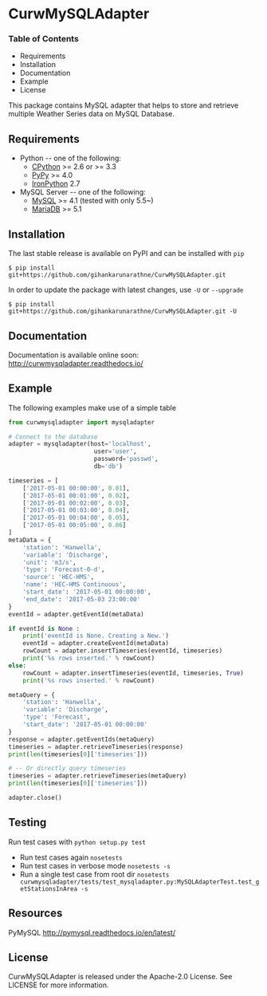 # CurwMySQLAdapter

### Table of Contents
* Requirements
* Installation
* Documentation
* Example
* License

This package contains MySQL adapter that helps to store and retrieve multiple Weather Series data on MySQL Database.

## Requirements

* Python -- one of the following:
  - [CPython](http://www.python.org/) >= 2.6 or >= 3.3
  - [PyPy](http://pypy.org/) >= 4.0
  - [IronPython](http://ironpython.net/) 2.7
* MySQL Server -- one of the following:
  - [MySQL](http://www.mysql.com/) >= 4.1  (tested with only 5.5~)
  - [MariaDB](https://mariadb.org/) >= 5.1

## Installation

The last stable release is available on PyPI and can be installed with `pip`

    $ pip install git+https://github.com/gihankarunarathne/CurwMySQLAdapter.git

In order to update the package with latest changes, use `-U` or `--upgrade`

    $ pip install git+https://github.com/gihankarunarathne/CurwMySQLAdapter.git -U

## Documentation

Documentation is available online soon: http://curwmysqladapter.readthedocs.io/

## Example

The following examples make use of a simple table

```python
from curwmysqladapter import mysqladapter

# Connect to the database
adapter = mysqladapter(host='localhost',
                        user='user',
                        password='passwd',
                        db='db')

timeseries = [
    ['2017-05-01 00:00:00', 0.01],
    ['2017-05-01 00:01:00', 0.02],
    ['2017-05-01 00:02:00', 0.03],
    ['2017-05-01 00:03:00', 0.04],
    ['2017-05-01 00:04:00', 0.05],
    ['2017-05-01 00:05:00', 0.06]
]
metaData = {
    'station': 'Hanwella',
    'variable': 'Discharge',
    'unit': 'm3/s',
    'type': 'Forecast-0-d',
    'source': 'HEC-HMS',
    'name': 'HEC-HMS Continuous',
    'start_date': '2017-05-01 00:00:00',
    'end_date': '2017-05-03 23:00:00'
}
eventId = adapter.getEventId(metaData)

if eventId is None :
    print('eventId is None. Creating a New.')
    eventId = adapter.createEventId(metaData)
    rowCount = adapter.insertTimeseries(eventId, timeseries)
    print('%s rows inserted.' % rowCount)
else:
    rowCount = adapter.insertTimeseries(eventId, timeseries, True)
    print('%s rows inserted.' % rowCount)

metaQuery = {
    'station': 'Hanwella',
    'variable': 'Discharge',
    'type': 'Forecast',
    'start_date': '2017-05-01 00:00:00'
}
response = adapter.getEventIds(metaQuery)
timeseries = adapter.retrieveTimeseries(response)
print(len(timeseries[0]['timeseries']))

# -- Or directly query timeseries
timeseries = adapter.retrieveTimeseries(metaQuery)
print(len(timeseries[0]['timeseries']))

adapter.close()
```

## Testing

Run test cases with `python setup.py test`

- Run test cases again `nosetests`
- Run test cases in verbose mode `nosetests -s`
- Run a single test case from root dir 
  `nosetests curwmysqladapter/tests/test_mysqladapter.py:MySQLAdapterTest.test_getStationsInArea -s`

## Resources

PyMySQL http://pymysql.readthedocs.io/en/latest/

## License

CurwMySQLAdapter is released under the Apache-2.0 License. See LICENSE for more information.
